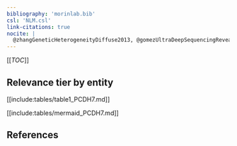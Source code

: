 ```yaml
---
bibliography: 'morinlab.bib'
csl: 'NLM.csl'
link-citations: true
nocite: |
  @zhangGeneticHeterogeneityDiffuse2013, @gomezUltraDeepSequencingReveals2023, 
---
```


[[_TOC_]]




## Relevance tier by entity

[[include:tables/table1_PCDH7.md]]





[[include:tables/mermaid_PCDH7.md]]

## References


